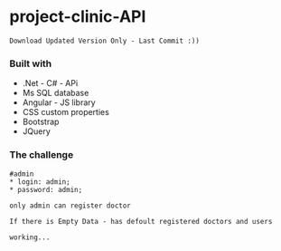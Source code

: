 ﻿# project-clinic-API
 ``
  Download Updated Version Only - Last Commit :))
 ``

### Built with

- .Net - C# - APi
- Ms SQL database
- Angular - JS library
- CSS custom properties
- Bootstrap
- JQuery

### The challenge

```
#admin
* login: admin;
* password: admin;
```
```
only admin can register doctor  
```

```
If there is Empty Data - has defoult registered doctors and users
```

```
working...
```


